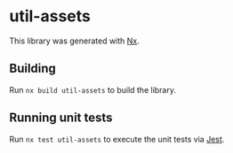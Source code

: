 # util-assets

This library was generated with [Nx](https://nx.dev).

## Building

Run `nx build util-assets` to build the library.

## Running unit tests

Run `nx test util-assets` to execute the unit tests via [Jest](https://jestjs.io).
